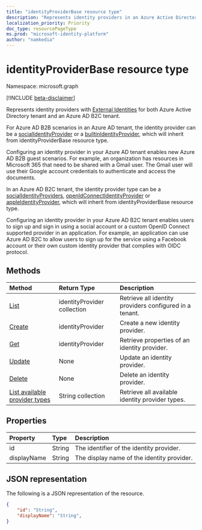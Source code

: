 ```yaml
---
title: "identityProviderBase resource type"
description: "Represents identity providers in an Azure Active Directory tenant and an Azure AD B2C tenant."
localization_priority: Priority
doc_type: resourcePageType
ms.prod: "microsoft-identity-platform"
author: "namkedia"
---
```


# identityProviderBase resource type
Namespace: microsoft.graph

[!INCLUDE [beta-disclaimer](../../includes/beta-disclaimer.md)]

Represents identity providers with [External Identities](/azure/active-directory/external-identities/) for both Azure Active Directory tenant and an Azure AD B2C tenant.

For Azure AD B2B scenarios in an Azure AD tenant, the identity provider can be a [socialIdentityProvider](../resources/socialidentityprovider.md) or a [builtinIdentityProvider](../resources/builtinidentityprovider.md), which will inherit from identityProviderBase resource type.

Configuring an identity provider in your Azure AD tenant enables new Azure AD B2B guest scenarios. For example, an organization has resources in Microsoft 365 that need to be shared with a Gmail user. The Gmail user will use their Google account credentials to authenticate and access the documents.

In an Azure AD B2C tenant, the identity provider type can be a [socialIdentityProviders](../resources/socialidentityprovider.md), [openIdConnectIdentityProvider](../resources/openidconnectidentityprovider.md) or [appleIdentityProvider](../resources/appleidentityprovider.md), which will inherit from identityProviderBase resource type.

Configuring an identity provider in your Azure AD B2C tenant enables users to sign up and sign in using a social account or a custom OpenID Connect supported provider in an application. For example, an application can use Azure AD B2C to allow users to sign up for the service using a Facebook account or their own custom identity provider that complies with OIDC protocol.

## Methods

| Method       | Return Type  |Description|
|:---------------|:--------|:----------|
|[List](../api/identityproviderbase-list.md)|identityProvider collection|Retrieve all identity providers configured in a tenant.|
|[Create](../api/identityproviderbase-post-identityproviders.md)|identityProvider|Create a new identity provider.|
|[Get](../api/identityproviderbase-get.md) |identityProvider|Retrieve properties of an identity provider.|
|[Update](../api/identityproviderbase-update.md)|None|Update an identity provider.|
|[Delete](../api/identityproviderbase-delete.md)|None|Delete an identity provider.|
|[List available provider types](../api/identityproviderbase-list-availableprovidertypes.md)|String collection|Retrieve all available identity provider types.|

## Properties

|Property|Type|Description|
|:---------------|:--------|:----------|
|id|String|The identifier of the identity provider.|
|displayName|String|The display name of the identity provider.|

## JSON representation

The following is a JSON representation of the resource.

<!-- {
  "blockType": "resource",
  "@odata.type": "microsoft.graph.identityProviderBase"
} -->

```json
{
    "id": "String",
    "displayName": "String",
}
```
